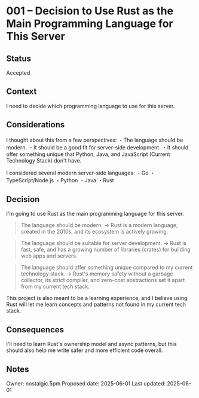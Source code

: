 # 001 – Decision to Use Rust as the Main Programming Language for This Server

## Status
Accepted

## Context
I need to decide which programming language to use for this server.

## Considerations
I thought about this from a few perspectives:
・The language should be modern.
・It should be a good fit for server-side development.
・It should offer something unique that Python, Java, and JavaScript (Current Technology Stack) don't have.

I considered several modern server-side languages:
・Go
・TypeScript/Node.js
・Python
・Java
・Rust

## Decision
I'm going to use Rust as the main programming language for this server.

> The language should be modern.
→ Rust is a modern language, created in the 2010s, and its ecosystem is actively growing.

> The language should be suitable for server development.
→ Rust is fast, safe, and has a growing number of libraries (crates) for building web apps and servers.

> The language should offer something unique compared to my current technology stack.
→ Rust's memory safety without a garbage collector, its strict compiler, and zero-cost abstractions set it apart from my current tech stack.

This project is also meant to be a learning experience, and I believe using Rust will let me learn concepts and patterns not found in my current tech stack.

## Consequences
I'll need to learn Rust's ownership model and async patterns, but this should also help me write safer and more efficient code overall.

## Notes
Owner: nostalgic.5pm
Proposed date: 2025-06-01
Last updated: 2025-06-01
